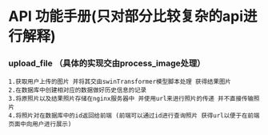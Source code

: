 # API 功能手册(只对部分比较复杂的api进行解释)

### upload_file （具体的实现交由process_image处理）
    1.获取用户上传的图片 并将其交由swinTransformer模型脚本处理 获得结果图片
    2.在数据库中创建相对应的数据做好历史信息的记录
    3.将原照片以及结果照片存储在nginx服务器中 并使用url来进行照片的传递 并不直接传输照片
    4.将照片对在数据库中的id返回给前端 (前端可以通过id进行查询照片 获得url以便于在前端页面中向用户进行展示)

